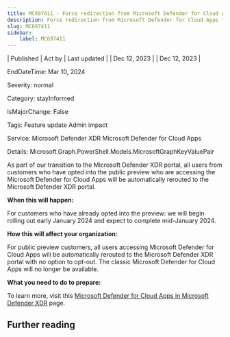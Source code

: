 ```yaml
---
title: MC697411 - Force redirection from Microsoft Defender for Cloud Apps to Microsoft Defender XDR public preview announcement
description: Force redirection from Microsoft Defender for Cloud Apps to Microsoft Defender XDR public preview announcement
slug: MC697411
sidebar:
    label: MC697411
---
```


| Published | Act by | Last updated |
| Dec 12, 2023 |  | Dec 12, 2023 |

EndDateTime: Mar 10, 2024

Severity: normal

Category: stayInformed

IsMajorChange: False

Tags: Feature update Admin impact

Service: Microsoft Defender XDR Microsoft Defender for Cloud Apps

Details: Microsoft.Graph.PowerShell.Models.MicrosoftGraphKeyValuePair

<p>As part of our transition to the Microsoft Defender XDR portal, all users from customers who have opted into the public preview who are accessing the Microsoft Defender for Cloud Apps will be automatically rerouted to the Microsoft Defender XDR portal.&nbsp;&nbsp;</p><p><b>When this will happen:</b><br></p><p>For customers who have already opted into the preview: we will begin rolling out early January 2024 and expect to complete mid-January 2024.&nbsp;</p><p><b>How this will affect your organization:</b><br></p><p>For public preview customers, all users accessing Microsoft Defender for Cloud Apps will be automatically rerouted to the Microsoft Defender XDR portal with no option to opt-out. The classic Microsoft Defender for Cloud Apps will no longer be available.&nbsp;</p><p><b>What you need to do to prepare:</b><br></p><p>To learn more, visit this <a href="https://learn.microsoft.com/microsoft-365/security/defender/microsoft-365-security-center-defender-cloud-apps?view=o365-worldwide" target="_blank">Microsoft Defender for Cloud Apps in Microsoft Defender XDR</a> page.</p>

## Further reading
